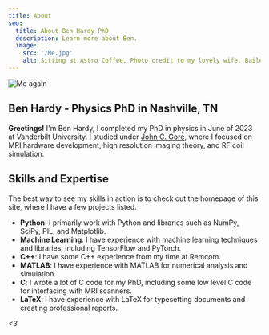 ```yaml
---
title: About
seo:
  title: About Ben Hardy PhD
  description: Learn more about Ben.
  image:
    src: '/Me.jpg'
    alt: Sitting at Astro Coffee, Photo credit to my lovely wife, Bailey.
---
```


![Me again](/Me.jpg)

## Ben Hardy - Physics PhD in Nashville, TN

**Greetings!** I'm Ben Hardy, I completed my PhD in physics in June of 2023 at Vanderbilt University.
I studied under [John C. Gore](https://www.google.com/search?sca_esv=008f9e8726f85704&q=John+Gore&si=APYL9bvbTYBlvjo9HgsKokb80VOuw9zV-z5EXyhbMKCadi8Rh3qtZz2cB5rviQOUEXwD4LWJecr8n261ZgXYsZETLyaJW3CDbA%3D%3D&sa=X&ved=2ahUKEwjYsviY4Y2NAxUAE1kFHbUTDcUQ-pgMegQIBhAB&biw=1707&bih=912&dpr=2.25), where I focused on MRI hardware development, high resolution imaging theory, and RF coil simulation.



## Skills and Expertise

The best way to see my skills in action is to check out the homepage of this site, where I have a few projects listed.

- **Python**: I primarily work with Python and libraries such as NumPy, SciPy, PIL, and Matplotlib.
- **Machine Learning**: I have experience with machine learning techniques and libraries, including TensorFlow and PyTorch.
- **C++**: I have some C++ experience from my time at Remcom.
- **MATLAB**: I have experience with MATLAB for numerical analysis and simulation.
- **C**: I wrote a lot of C code for my PhD, including some low level C code for interfacing with MRI scanners.
- **LaTeX**: I have experience with LaTeX for typesetting documents and creating professional reports.


_<3_
